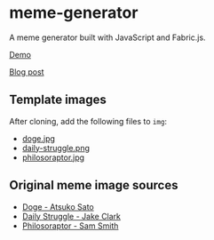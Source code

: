 # meme-generator

A meme generator built with JavaScript and Fabric.js.

[Demo](https://practical-aryabhata-01d1d0.netlify.app/)

[Blog post](https://www.zachsnoek.com/blog/how-to-build-a-meme-generator-with-javascript-and-fabricjs)

## Template images

After cloning, add the following files to `img`:

-   [doge.jpg](https://pds.exblog.jp/pds/1/201002/12/90/a0126590_22301391.jpg)
-   [daily-struggle.png](https://i.imgflip.com/sxycb.jpg?a452736)
-   [philosoraptor.jpg](https://imgflip.com/s/meme/Philosoraptor.jpg)

## Original meme image sources

-   [Doge - Atsuko Sato](https://kabosu112.exblog.jp/9944144/)
-   [Daily Struggle - Jake Clark](https://jake-clark.tumblr.com/post/100946716432)
-   [Philosoraptor - Sam Smith](https://web.archive.org/web/20091206061155/http://lonelydinosaur.com/apparel/philosoraptor.html)
